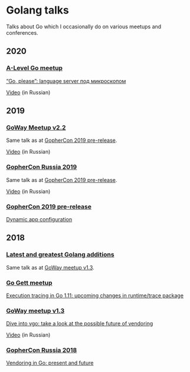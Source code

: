 # Golang talks

Talks about Go which I occasionally do on various meetups and conferences.

## 2020

### [A-Level Go meetup]

[“Go, please”: language server под микроскопом](https://slides.com/nezorflame/20200208_gopls#/)

[Video](https://www.youtube.com/watch?v=rcvA5gSwj2o) (in Russian)

## 2019

### [GoWay Meetup v2.2]

Same talk as at [GopherCon 2019 pre-release].

[Video](https://www.youtube.com/watch?v=wC5unIhmuho) (in Russian)

### [GopherCon Russia 2019]

Same talk as at [GopherCon 2019 pre-release].

[Video](https://www.youtube.com/watch?v=G8Y7pXxUtNE) (in Russian)

### [GopherCon 2019 pre-release]

[Dynamic app configuration](https://talks.godoc.org/github.com/nezorflame/golang-talks/2019/04/dynamic-configs/main.slide)

## 2018

### [Latest and greatest Golang additions]

Same talk as at [GoWay meetup v1.3].

### [Go Gett meetup]

[Execution tracing in Go 1.11: upcoming changes in runtime/trace package](https://talks.godoc.org/github.com/nezorflame/golang-talks/2018/05/execution-tracing-in-go1.11/main.slide)

### [GoWay meetup v1.3]

[Dive into vgo: take a look at the possible future of vendoring](https://talks.godoc.org/github.com/nezorflame/golang-talks/2018/04/dive-into-vgo/dive-into-vgo.slide)

[Video](https://www.youtube.com/watch?v=XjZ9bn2JgmM) (in Russian)

### [GopherCon Russia 2018]

[Vendoring in Go: present and future](https://talks.godoc.org/github.com/nezorflame/golang-talks/2018/03/vendoring-in-go/vendoring.slide)

[A-Level Go meetup]: https://www.meetup.com/GolangKazan/events/267773586/
[GoWay Meetup v2.2]: https://eventspace-by.timepad.ru/event/913557/
[GopherCon Russia 2019]: https://www.gophercon-russia.ru/
[GopherCon 2019 pre-release]: https://golang-moscow.timepad.ru/event/946485/
[Latest and greatest Golang additions]: https://www.meetup.com/ru-RU/GettEngineering/events/253609232/
[Go Gett meetup]: https://golang-moscow.timepad.ru/event/720881/
[GoWay Meetup v1.3]: https://www.facebook.com/events/624759367874808/
[GopherCon Russia 2018]: https://www.gophercon-russia.ru/2018
